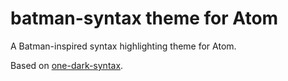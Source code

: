 # batman-syntax theme for Atom

A Batman-inspired syntax highlighting theme for Atom.

Based on [one-dark-syntax](https://atom.io/packages/one-dark-syntax).
